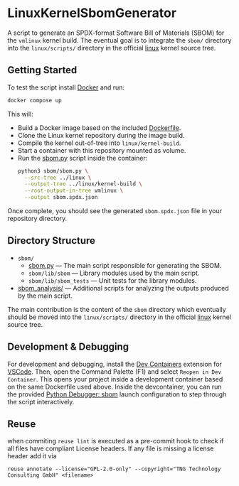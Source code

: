 <!--
SPDX-FileCopyrightText: 2025 TNG Technology Consulting GmbH

SPDX-License-Identifier: GPL-2.0-only
-->

# LinuxKernelSbomGenerator

A script to generate an SPDX-format Software Bill of Materials (SBOM) for the `vmlinux` kernel build.
The eventual goal is to integrate the `sbom/` directory into the `linux/scripts/` directory in the official [linux](https://git.kernel.org/pub/scm/linux/kernel/git/torvalds/linux.git/) kernel source tree.

## Getting Started

To test the script install [Docker](https://docs.docker.com/engine/install/ubuntu/#installation-methods) and run:
```bash
docker compose up
```
This will:
- Build a Docker image based on the included [Dockerfile](./Dockerfile).
- Clone the Linux kernel repository during the image build.
- Compile the kernel out-of-tree into `linux/kernel-build`.
- Start a container with this repository mounted as volume.
- Run the [sbom.py](sbom/sbom.py) script inside the container:
  ```bash
  python3 sbom/sbom.py \
    --src-tree ../linux \
    --output-tree ../linux/kernel-build \
    --root-output-in-tree vmlinux \
    --output sbom.spdx.json
  ```
Once complete, you should see the generated `sbom.spdx.json` file in your repository directory.

## Directory Structure

- `sbom/`
  - [sbom.py](sbom/sbom.py) — The main script responsible for generating the SBOM.
  - `sbom/lib/sbom` — Library modules used by the main script.
  - `sbom/lib/sbom_tests` — Unit tests for the library modules.
- [sbom_analysis/](sbom_analysis/README.md) — Additional scripts for analyzing the outputs produced by the main script.

The main contribution is the content of the `sbom` directory which eventually should be moved into the `linux/scripts/` directory in the official [linux](https://git.kernel.org/pub/scm/linux/kernel/git/torvalds/linux.git/) kernel source tree.

## Development & Debugging

For development and debugging, install the [Dev Containers](https://marketplace.visualstudio.com/items?itemName=ms-vscode-remote.remote-containers) extension for [VSCode](https://code.visualstudio.com/). Then, open the Command Palette (F1) and select `Reopen in Dev Container`. This opens your project inside a development container based on the same Dockerfile used above.
Inside the devcontainer, you can run the provided [Python Debugger: sbom](./.vscode/launch.json) launch configuration to step through the script interactively.

## Reuse

when commiting `reuse lint` is executed as a pre-commit hook to check if all files have compliant License headers. If any file is missing a license header add it via 
```
reuse annotate --license="GPL-2.0-only" --copyright="TNG Technology Consulting GmbH" <filename>
```
